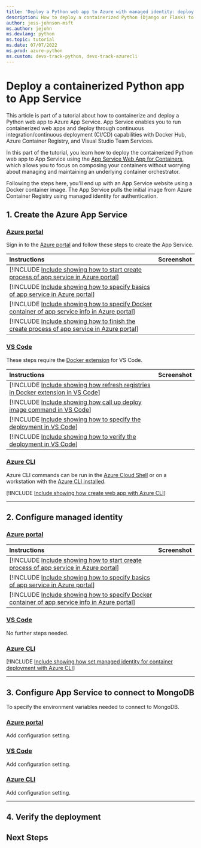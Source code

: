```yaml
---
title: 'Deploy a Python web app to Azure with managed identity: deploy the container image to App Service'
description: How to deploy a containerized Python (Django or Flask) to App Service.
author: jess-johnson-msft
ms.author: jejohn
ms.devlang: python
ms.topic: tutorial
ms.date: 07/07/2022
ms.prod: azure-python
ms.custom: devx-track-python, devx-track-azurecli
---
```


# Deploy a containerized Python app to App Service

This article is part of a tutorial about how to containerize and deploy a Python web app to Azure App Service. App Service enables you to run containerized web apps and deploy through continuous integration/continuous deployment (CI/CD) capabilities with Docker Hub, Azure Container Registry, and Visual Studio Team Services. 

In this part of the tutorial, you learn how to deploy the containerized Python web app to App Service using the [App Service Web App for Containers](https://azure.microsoft.com/services/app-service/containers/), which allows you to focus on composing your containers without worrying about managing and maintaining an underlying container orchestrator.

Following the steps here, you'll end up with an App Service website using a Docker container image. The App Service pulls the initial image from Azure Container Registry using managed identity for authentication.
## 1. Create the Azure App Service

### [Azure portal](#tab/azure-portal)

Sign in to the [Azure portal](https://portal.azure.com/) and follow these steps to create the App Service.

| Instructions    | Screenshot |
|:----------------|-----------:|
| [!INCLUDE [Include showing how to start create process of app service in Azure portal](<./includes/tutorial-container-web-app/app-service-create-azure-portal-1.md>)] |  |
| [!INCLUDE [Include showing how to specify basics of app service in Azure portal](<./includes/tutorial-container-web-app/app-service-create-azure-portal-2.md>)] |  |
| [!INCLUDE [Include showing how to specify Docker container of app service info in Azure portal](<./includes/tutorial-container-web-app/app-service-create-azure-portal-3.md>)] |  |
| [!INCLUDE [Include showing how to finish the create process of app service in Azure portal](<./includes/tutorial-container-web-app/app-service-create-azure-portal-4.md>)] |  |

### [VS Code](#tab/vscode-aztools)

These steps require the [Docker extension](https://code.visualstudio.com/docs/containers/overview) for VS Code.

| Instructions    | Screenshot |
|:----------------|-----------:|
| [!INCLUDE [Include showing how refresh registries in Docker extension in VS Code](<./includes/tutorial-container-web-app/app-service-create-visual-studio-code-1.md>)] |  |
| [!INCLUDE [Include showing how call up deploy image command in VS Code](<./includes/tutorial-container-web-app/app-service-create-visual-studio-code-2.md>)] |  |
| [!INCLUDE [Include showing how to specify the deployment in VS Code](<./includes/tutorial-container-web-app/app-service-create-visual-studio-code-3.md>)] |  |
| [!INCLUDE [Include showing how to verify the deployment in VS Code](<./includes/tutorial-container-web-app/app-service-create-visual-studio-code-4.md>)] |  |

### [Azure CLI](#tab/azure-cli)

Azure CLI commands can be run in the [Azure Cloud Shell](https://shell.azure.com/) or on a workstation with the [Azure CLI installed](/cli/azure/install-azure-cli).

[!INCLUDE [Include showing how create web app with Azure CLI](<./includes/tutorial-container-web-app/app-service-create-cli.md>)]

---

## 2. Configure managed identity

### [Azure portal](#tab/azure-portal)


| Instructions    | Screenshot |
|:----------------|-----------:|
| [!INCLUDE [Include showing how to start create process of app service in Azure portal](<./includes/tutorial-container-web-app/app-service-create-azure-portal-5.md>)] |  |
| [!INCLUDE [Include showing how to specify basics of app service in Azure portal](<./includes/tutorial-container-web-app/app-service-create-azure-portal-6.md>)] |  |
| [!INCLUDE [Include showing how to specify Docker container of app service info in Azure portal](<./includes/tutorial-container-web-app/app-service-create-azure-portal-7.md>)] |  |


### [VS Code](#tab/vscode-aztools)

No further steps needed.

### [Azure CLI](#tab/azure-cli)

[!INCLUDE [Include showing how set managed identity for container deployment with Azure CLI](<./includes/tutorial-container-web-app/app-service-nanaged-id-cli.md>)]

---

## 3. Configure App Service to connect to MongoDB

To specify the environment variables needed to connect to MongoDB.

### [Azure portal](#tab/azure-portal)

Add configuration setting.

### [VS Code](#tab/vscode-aztools)

Add configuration setting.

### [Azure CLI](#tab/azure-cli)

Add configuration setting.

---

## 4. Verify the deployment

## Next Steps

